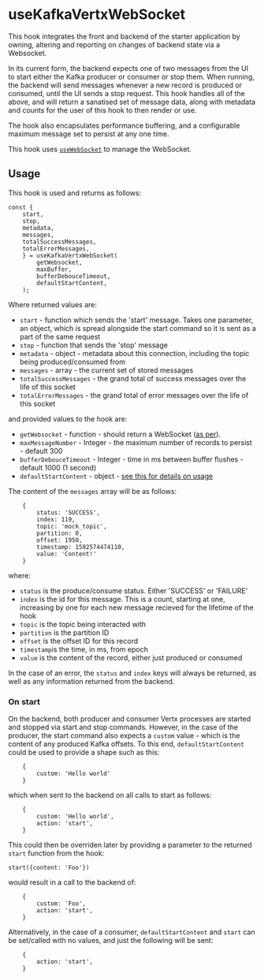 # useKafkaVertxWebSocket

This hook integrates the front and backend of the starter application by 
owning, altering and reporting on changes of backend state via a
Websocket.

In its current form, the backend expects one of two messages from the UI to
start either the Kafka producer or consumer or stop them. When running, the
backend will send messages whenever a new record is produced or consumed,
until the UI sends a stop request. This hook handles all of the above, and will
return a sanatised set of message data, along with metadata and counts for the
user of this hook to then render or use.

The hook also encapsulates performance buffering, and a configurable maximum
message set to persist at any one time.

This hook uses [`useWebSocket`](../useWebSocket/README.md) to manage the 
WebSocket.

## Usage

This hook is used and returns as follows:

```
const {
    start,
    stop,
    metadata,
    messages,
    totalSuccessMessages,
    totalErrorMessages,
    } = useKafkaVertxWebSocket(
        getWebsocket,
        maxBuffer,
        bufferDebouceTimeout,
        defaultStartContent,
    );
```

Where returned values are:

- `start` - function which sends the 'start' message. Takes one parameter, an
object, which is spread alongside the start command so it is sent as a part of
the same request
- `stop` - function that sends the 'stop' message
- `metadata` - object - metadata about this connection, including the topic 
being produced/consumed from
- `messages` - array - the current set of stored messages
- `totalSuccessMessages` - the grand total of success messages over the life of
this socket
- `totalErrorMessages` - the grand total of error messages over the life of 
this socket

and provided values to the hook are:

- `getWebsocket` - function - should return a WebSocket ([as per](../useWebSocket/README.md#usage)).
- `maxMessageNumber` - Integer - the maximum number of records to persist - 
default 300
- `bufferDebouceTimeout` - Integer - time in ms between buffer flushes - 
default 1000 (1 second)
- `defaultStartContent` - object - [see this for details on usage](#on-start)

The content of the `messages` array will be as follows:

```
    {
        status: 'SUCCESS',
        index: 119,
        topic: 'mock_topic',
        partition: 0,
        offset: 1950,
        timestamp: 1592574474110,
        value: 'Content!'
    }
```

where:

- `status` is the produce/consume status. Either 'SUCCESS' or 'FAILURE'
- `index` is the id for this message. This is a count, starting at one, 
increasing by one for each new message recieved for the lifetime of the hook
- `topic` is the topic being interacted with
- `partition` is the partition ID
- `offset` is the offset ID for this record
- `timestamp`is the time, in ms, from epoch
- `value` is the content of the record, either just produced or consumed

In the case of an error, the `status` and `index` keys will always be returned,
as well as any information returned from the backend.

### On start

On the backend, both producer and consumer Vertx processes are started and 
stopped via start and stop commands. However, in the case of the producer, the
start command also expects a `custom` value - which is the content of any 
produced Kafka offsets. To this end, `defaultStartContent` could be used to
provide a shape such as this:

```
    {
        custom: 'Hello world'
    }
```

which when sent to the backend on all calls to start as follows:

```
    {
        custom: 'Hello world',
        action: 'start',
    }
```

This could then be overriden later by providing a parameter to the returned
`start` function from the hook:

`start({content: 'Foo'})`

would result in a call to the backend of:

```
    {
        custom: 'Foo',
        action: 'start',
    }

```

Alternatively, in the case of a consumer, `defaultStartContent` and `start` can
be set/called with no values, and just the following will be sent:

```
    {
        action: 'start',
    }
```